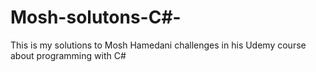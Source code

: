 # Mosh-solutons-C#-
This is my solutions to Mosh Hamedani challenges in his Udemy course about programming with C#
